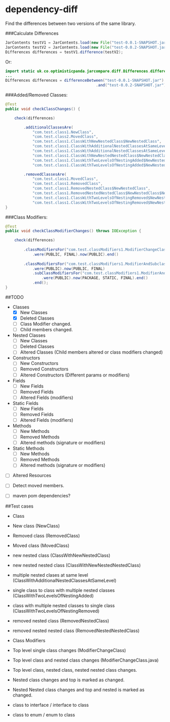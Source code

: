 # dependency-diff

Find the differences between two versions of the same library.

###Calculate Differences
```java
JarContents testV1 = JarContents.load(new File("test-0.0.1-SNAPSHOT.jar"));
JarContents testV2 = JarContents.load(new File("test-0.0.2-SNAPSHOT.jar"));
Differences differences = testV1.difference(testV2);
```
Or: 
```java
import static uk.co.optimisticpanda.jarcompare.diff.Differences.differenceBetween;
...
Differences differences = differenceBetween("test-0.0.1-SNAPSHOT.jar")
										.and("test-0.0.2-SNAPSHOT.jar");
```

###Added/Removed Classes:

```java
@Test
public void checkClassChanges() {

	check(differences)

		.additionalClassesAre(
			"com.test.class1.NewClass",
			"com.test.class2.MovedClass",
			"com.test.class1.ClassWithNewNestedClass$NewNestedClass",
			"com.test.class1.ClassWithAdditionalNestedClassesAtSameLevel$NewNestedClassA",
			"com.test.class1.ClassWithAdditionalNestedClassesAtSameLevel$NewNestedClassB",
			"com.test.class1.ClassWithNewNestedNestedClass$NewNestedClass$NewNestedNestedClass",
			"com.test.class1.ClassWithTwoLevelsOfNestingAdded$NewNestedClass",
			"com.test.class1.ClassWithTwoLevelsOfNestingAdded$NewNestedClass$NewNestedNestedClass")

		.removedClassesAre(
			"com.test.class1.MovedClass",
			"com.test.class1.RemovedClass",
			"com.test.class1.RemovedNestedClass$NewNestedClass",
			"com.test.class1.RemovedNestedNestedClass$NewNestedClass$NewNestedNestedClass",
			"com.test.class1.ClassWithTwoLevelsOfNestingRemoved$NewNestedClass",
			"com.test.class1.ClassWithTwoLevelsOfNestingRemoved$NewNestedClass$NewNestedNestedClass");
}
```

###Class Modifiers:

```java
@Test
public void checkClassModifierChanges() throws IOException {

	check(differences)
		
		.classModifiersFor("com.test.classModifiers1.ModifierChangeClass")
			.were(PUBLIC, FINAL).now(PUBLIC).end()
		
		.classModifiersFor("com.test.classModifiers1.ModifierAndSubclassChangeClass")
			.were(PUBLIC).now(PUBLIC, FINAL)
			.subClassModifiersFor("com.test.classModifiers1.ModifierAndSubclassChangeClass$ModifierAndSubclassChangeSubClass")
				.were(PUBLIC).now(PACKAGE, STATIC, FINAL).end()
			.end();
}

```


##TODO
 - Classes
   - [X] New Classes
   - [X] Deleted Classes
   - [ ] Class Modifier changed.
   - [ ] Child members changed.  

 - Nested Classes
   - [ ] New Classes
   - [ ] Deleted Classes
   - [ ] Altered Classes (Child members altered or class modifiers changed)  
 
 - Constructors
   - [ ] New Constructors
   - [ ] Removed Constructors
   - [ ] Altered Constructors (Different params or modifiers)
 
 - Fields
   - [ ] New Fields
   - [ ] Removed Fields
   - [ ] Altered Fields (modifiers)

 - Static Fields
   - [ ] New Fields
   - [ ] Removed Fields
   - [ ] Altered Fields (modifiers)

 - Methods
   - [ ] New Methods
   - [ ] Removed Methods
   - [ ] Altered methods (signature or modifiers)

 - Static Methods
   - [ ] New Methods
   - [ ] Removed Methods
   - [ ] Altered methods (signature or modifiers)

 -  [ ] Altered Resources
 -  [ ] Detect moved members.           
 -  [ ] maven pom dependencies?

 
 ##Test cases
 
 - Class 
  - New class  (NewClass)
  - Removed class (RemovedClass)
  - Moved class (MovedClass)
  - new nested class (ClassWithNewNestedClass)
  - new nested nested class (ClassWithNewNestedNestedClass)
  - multiple nested clases at same level  (ClassWithAdditionalNestedClassesAtSameLevel)
  - single class to class with multiple nested classes (ClassWithTwoLevelsOfNestingAdded)
  - class with multiple nested classes to single class (ClassWithTwoLevelsOfNestingRemoved)
  - removed nested class (RemovedNestedClass)
  - removed nested nested class (RemovedNestedNestedClass)

 - Class Modifiers
  - Top level single class changes (ModifierChangeClass)
  - Top level class and nested class changes (ModifierChangeClass.java)
  - Top level class, nested class, nested nested class changes.
  - Nested class changes and top is marked as changed.
  - Nested Nested class changes and top and nested is marked as changed. 
 
 - class to interface / interface to class
 - class to enum / enum to class
  
 
 
